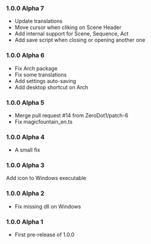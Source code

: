 ### 1.0.0 Alpha 7

- Update translations
- Move cursor when cliking on Scene Header
- Add internal support for Scene, Sequence, Act
- Add save script when closing or opening another one

### 1.0.0 Alpha 6

- Fix Arch package
- Fix some translations
- Add settings auto-saving
- Add desktop shortcut on Arch

### 1.0.0 Alpha 5

- Merge pull request #14 from ZeroDot1/patch-6
- Fix magicfountain_en.ts

### 1.0.0 Alpha 4

- A small fix

### 1.0.0 Alpha 3

Add icon to Windows executable

### 1.0.0 Alpha 2

- Fix missing dll on Windows

### 1.0.0 Alpha 1

- First pre-release of 1.0.0
